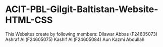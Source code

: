# ACIT-PBL-Gilgit-Baltistan-Website-HTML-CSS
This Websites create by following members:
Dilawar Abbas (F24605073)
Ashraf Ali(F24605075)
Kashif Ali(F24605084)
Aun Kazmi
Abdullah
